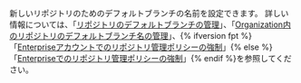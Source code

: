 新しいリポジトリのためのデフォルトブランチの名前を設定できます。 詳しい情報については、「[リポジトリのデフォルトブランチの管理](/github/setting-up-and-managing-your-github-user-account/managing-the-default-branch-name-for-your-repositories)」、「[Organization内のリポジトリのデフォルトブランチ名の管理](/organizations/managing-organization-settings/managing-the-default-branch-name-for-repositories-in-your-organization)」、{% ifversion fpt %}「[Enterpriseアカウントでのリポジトリ管理ポリシーの強制](/github/setting-up-and-managing-your-enterprise/enforcing-repository-management-policies-in-your-enterprise-account#enforcing-a-policy-on-the-default-branch-name)」{% else %}「[Enterpriseでのリポジトリ管理ポリシーの強制](/admin/policies/enforcing-repository-management-policies-in-your-enterprise#enforcing-a-policy-on-the-default-branch-name)」{% endif %}を参照してください。
